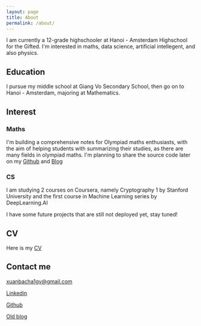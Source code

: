 ```yaml
---
layout: page
title: About
permalink: /about/
---
```


I am currently a 12-grade highschooler at Hanoi - Amsterdam Highschool for the Gifted. I'm interested in maths, data science, artificial intellegent, and also physics.

## Education

I pursue my middle school at Giang Vo Secondary School, then go on to Hanoi - Amsterdam, majoring at Mathematics.

## Interest
### Maths
I'm building a comprehensive notes for Olympiad maths enthusiasts, with the aim of helping students with summarizing their studies, as there are many fields in olympiad maths.
I'm planning to share the source code later on my [Github](https://github.com/bmathnguyen) and [Blog](https://bmathnguyen.github.io/)
### CS
I am studying 2 courses on Coursera, namely Cryptography 1 by Stanford University and the first course in Machine Learning series by DeepLearning.AI

I have some future projects that are still not deployed yet, stay tuned!

## CV
Here is my [CV](files/cv2.pdf)

## Contact me

[xuanbacha1gv@gmail.com](mailto:xuanbacha1gv@gmail.com)

[Linkedin](https://www.linkedin.com/in/bach-nguyen-xuan-698835219/)

[Github](https://github.com/bmathnguyen)

[Old blog](https://bmathnguyen.blogspot.com/)